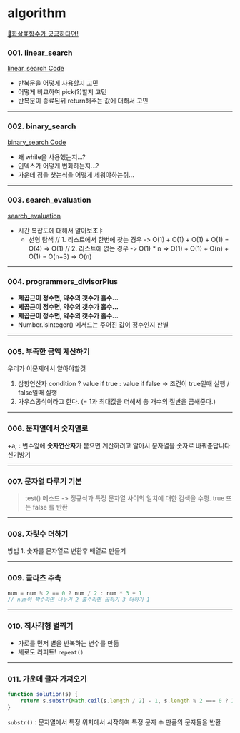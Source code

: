 # algorithm
[🏹화살표함수가 궁금하다면!](https://github.com/MIINII/algorithm/blob/main/__arrow.js)
### 001. linear_search

[linear_search Code](https://github.com/MIINII/algorithm/blob/main/001_linear_search.js)

- 반복문을 어떻게 사용할지 고민
- 어떻게 비교하여 pick(?)할지 고민
- 반복문이 종료된뒤 return해주는 값에 대해서 고민

---
### 002. binary_search

[binary_search Code](https://github.com/MIINII/algorithm/blob/main/002_binary_search.js)

- 왜 while을 사용했는지...?
- 인덱스가 어떻게 변화하는지...?
- 가운데 점을 찾는식을 어떻게 세워야하는쥐...
---
### 003. search_evaluation
[search_evaluation](https://github.com/MIINII/algorithm/blob/main/003_search_evaluation.js)


- 시간 복잡도에 대해서 알아보조ㅑ
  *  선형 탐색
// 1. 리스트에서 한번에 찾는 경우 -> O(1) + O(1) + O(1) + O(1) = O(4) => O(1)
// 2. 리스트에 없는 경우 -> O(1) * n => O(1) + O(1) + O(n) + O(1) = O(n+3) => O(n)

---
### 004. programmers_divisorPlus

- **제곱근이 정수면, 약수의 갯수가 홀수...**
- **제곱근이 정수면, 약수의 갯수가 홀수...**
- **제곱근이 정수면, 약수의 갯수가 홀수...**
- Number.isInteger() 메서드는 주어진 값이 정수인지 판별
---
### 005. 부족한 금액 계산하기

우리가 이문제에서 알아야할것
 01. 삼항연산자
 condition ? value if true : value if false
 -> 조건이 true일때 실행 / false일때 실행
 02. 가우스공식이라고 한다.
   (= 1과 최대값을 더해서 총 개수의 절반을 곱해준다.)
---
### 006. 문자열에서 숫자열로
+a; : 변수앞에 **숫자연산자**가 붙으면 계산하려고 알아서 문자열을 숫자로 바꿔준답니다 신기방기

---
### 007. 문자열 다루기 기본
 > test() 메소드 -> 정규식과 특정 문자열 사이의 일치에 대한 검색을 수행. true 또는 false 를 반환

---
### 008. 자릿수 더하기
방법 1. 숫자를 문자열로 변환후 배열로 만들기

---

### 009. 콜라츠 추측
 ``` jsx
 num = num % 2 == 0 ? num / 2 : num * 3 + 1
// num이 짝수라면 나누기 2 홀수라면 곱하기 3 더하기 1
```

--- 

### 010. 직사각형 별찍기
 * 가로를 먼저 별을 반복하는 변수를 만듦
 * 세로도 리피트! `repeat()`

---

### 011. 가운데 글자 가져오기
``` jsx
function solution(s) {
    return s.substr(Math.ceil(s.length / 2) - 1, s.length % 2 === 0 ? 2 : 1);
}
```

`substr()`  : 문자열에서 특정 위치에서 시작하여 특정 문자 수 만큼의 문자들을 반환